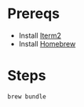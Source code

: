 # Prereqs
- Install [Iterm2](https://iterm2.com/)
- Install [Homebrew](https://brew.sh/)

# Steps
`brew bundle`
